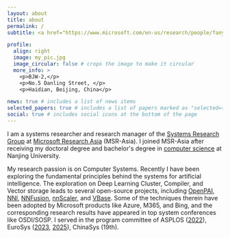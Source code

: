 ```yaml
---
layout: about
title: about
permalink: /
subtitle: <a href="https://www.microsoft.com/en-us/research/people/fanyang/">My MSR Home</a>. Personal Contact. yang DOT fan AT 163 DOT com

profile:
  align: right
  image: my_pic.jpg
  image_circular: false # crops the image to make it circular
  more_info: >
    <p>BJW-2,</p>
    <p>No.5 Danling Street, </p>
    <p>Haidian, Beijing, China</p>

news: true # includes a list of news items
selected_papers: true # includes a list of papers marked as "selected={true}"
social: true # includes social icons at the bottom of the page
---
```


I am a systems researcher and research manager of the [Systems Research Group](https://www.microsoft.com/en-us/research/group/systems-research-group-asia/) at [Microsoft Research Asia](https://www.microsoft.com/en-us/research/lab/microsoft-research-asia/) (MSR-Asia). I joined MSR-Asia after receiving my doctoral degree and bachelor's degree in [computer science](http://cs.nju.edu.cn/) at Nanjing University.

My research passion is on Computer Systems. Recently I have been exploring the fundamental principles behind the systems for artificial intelligence. The exploration on Deep Learning Cluster, Compiler, and Vector storage leads to several open-source projects, including [OpenPAI](https://github.com/microsoft/pai), [NNI](https://github.com/microsoft/nni), [NNFusion](https://github.com/microsoft/nnfusion), [nnScaler](https://github.com/microsoft/nnScaler), and [VBase](https://github.com/microsoft/MSVBase). Some of the techniques therein have been adopted by Microsoft products like Azure, M365, and Bing, and the corresponding research results have appeared in top system conferences like OSDI/SOSP. I served in the program committee of ASPLOS ([2022](https://www.asplos-conference.org/asplos2022/index.html%3Fp=44.html)), EuroSys ([2023](https://2023.eurosys.org/pc.html), [2025](https://2025.eurosys.org/pc.html)), ChinaSys (19th).

